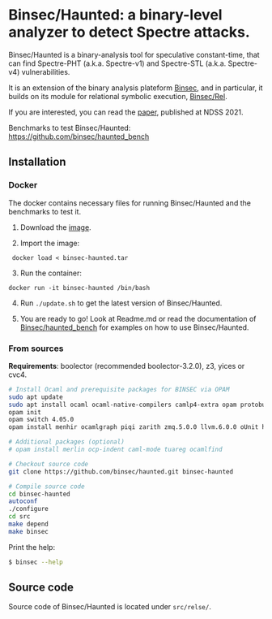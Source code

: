 # Binsec/Haunted: a binary-level analyzer to detect Spectre attacks.
Binsec/Haunted is a binary-analysis tool for speculative
constant-time, that can find Spectre-PHT (a.k.a. Spectre-v1) and
Spectre-STL (a.k.a. Spectre-v4) vulnerabilities.

It is an extension of the binary analysis plateform
[Binsec](https://github.com/binsec/binsec), and in particular, it
builds on its module for relational symbolic execution,
[Binsec/Rel](https://github.com/binsec/Rel).

If you are interested, you can read the
[paper](https://binsec.github.io/assets/publications/papers/2021-ndss.pdf),
published at NDSS 2021.

Benchmarks to test Binsec/Haunted: https://github.com/binsec/haunted_bench

## Installation
### Docker
The docker contains necessary files for running Binsec/Haunted and the benchmarks to test it.

1. Download the [image](https://zenodo.org/record/4442337).

2. Import the image:
```
 docker load < binsec-haunted.tar
```

3. Run the container:
```
docker run -it binsec-haunted /bin/bash
```

4. Run `./update.sh` to get the latest version of Binsec/Haunted.

5. You are ready to go! Look at Readme.md or read the documentation of
   [Binsec/haunted_bench](https://github.com/binsec/haunted_bench) for
   examples on how to use Binsec/Haunted.


### From sources
**Requirements**: boolector (recommended boolector-3.2.0), z3, yices or cvc4.

``` bash
# Install Ocaml and prerequisite packages for BINSEC via OPAM
sudo apt update
sudo apt install ocaml ocaml-native-compilers camlp4-extra opam protobuf-compiler libgmp-dev libzmq3-dev llvm-6.0-dev cmake pkg-config
opam init
opam switch 4.05.0
opam install menhir ocamlgraph piqi zarith zmq.5.0.0 llvm.6.0.0 oUnit hashset containers

# Additional packages (optional)
# opam install merlin ocp-indent caml-mode tuareg ocamlfind

# Checkout source code
git clone https://github.com/binsec/haunted.git binsec-haunted

# Compile source code
cd binsec-haunted
autoconf
./configure
cd src
make depend
make binsec
```

Print the help:
``` bash
$ binsec --help
```

## Source code
Source code of Binsec/Haunted is located under `src/relse/`.
